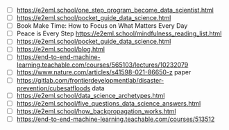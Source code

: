 - [ ] https://e2eml.school/one_step_program_become_data_scientist.html
- [ ] https://e2eml.school/pocket_guide_data_science.html
- [ ] Book Make Time: How to Focus on What Matters Every Day
- [ ] Peace is Every Step https://e2eml.school/mindfulness_reading_list.html
- [ ] https://e2eml.school/pocket_guide_data_science.html
- [ ] https://e2eml.school/blog.html
- [ ] https://end-to-end-machine-learning.teachable.com/courses/565103/lectures/10232079
- [ ] https://www.nature.com/articles/s41598-021-86650-z paper
- [ ] https://gitlab.com/frontierdevelopmentlab/disaster-prevention/cubesatfloods data
- [ ] https://e2eml.school/data_science_archetypes.html
- [ ] https://e2eml.school/five_questions_data_science_answers.html
- [ ] https://e2eml.school/how_backpropagation_works.html
- [ ] https://end-to-end-machine-learning.teachable.com/courses/513512
